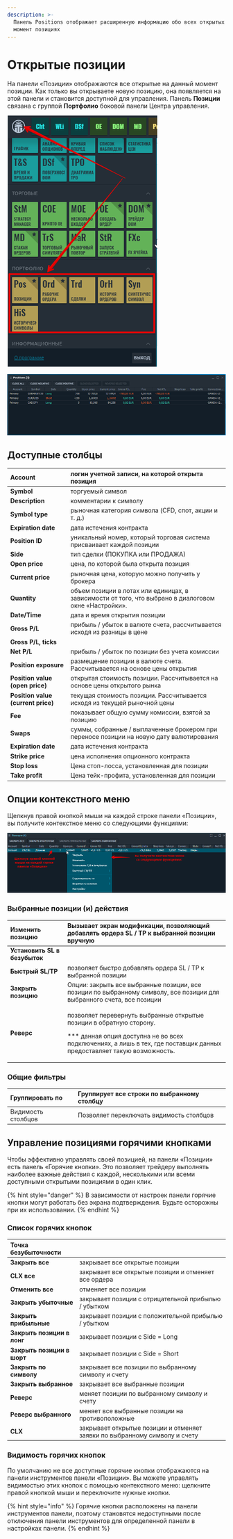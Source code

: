 ```yaml
---
description: >-
  Панель Positions отображает расширенную информацию обо всех открытых в данный
  момент позициях
---
```


# Открытые позиции

На панели «Позиции» отображаются все открытые на данный момент позиции. Как только вы открываете новую позицию, она появляется на этой панели и становится доступной для управления. Панель **Позиции** связана с группой **Портфолио** боковой панели Центра управления.

![](../.gitbook/assets/portfolio.png)

![&#x41E;&#x431;&#x449;&#x438;&#x439; &#x432;&#x438;&#x434; &#x43F;&#x430;&#x43D;&#x435;&#x43B;&#x438; Positions](../.gitbook/assets/positions.png)

## Доступные столбцы

| **Account** | логин учетной записи, на которой открыта позиция |
| :--- | :--- |
| **Symbol**  | торгуемый символ |
| **Description** | комментарии к символу |
| **Symbol type** | рыночная категория символа \(CFD, спот, акции и т. д.\) |
| **Expiration date** | дата истечения контракта |
| **Position ID** | уникальный номер, который торговая система присваивает каждой позиции |
| **Side** | тип сделки \(ПОКУПКА или ПРОДАЖА\) |
| **Open price** | цена, по которой была открыта позиция |
| **Current price** | рыночная цена, которую можно получить у брокера |
| **Quantity** | объем позиции в лотах или единицах, в зависимости от того, что выбрано в диалоговом окне «Настройки». |
| **Date/Time** | дата и время открытия позиции |
| **Gross P/L** | прибыль / убыток в валюте счета, рассчитывается исходя из разницы в цене |
| **Gross P/L, ticks** |  |
| **Net P/L** | прибыль / убыток по позиции без учета комиссии |
| **Position exposure** | размещение позиции в валюте счета. Рассчитывается на основе цены открытия |
| **Position value \(open price\)** | открытая стоимость позиции. Рассчитывается на основе цены открытого рынка |
| **Position value \(current price\)** | текущая стоимость позиции. Рассчитывается исходя из текущей рыночной цены |
| **Fee** | показывает общую сумму комиссии, взятой за позицию |
| **Swaps** | суммы, собранные / выплаченные брокером при переносе позиции на новую дату валютирования |
| **Expiration date** | дата истечения контракта |
| **Strike price** | цена исполнения опционного контракта |
| **Stop loss** | Цена стоп-лосса, установленная для позиции |
| **Take profit** | Цена тейк-профита, установленная для позиции |

## Опции контекстного меню

Щелкнув правой кнопкой мыши на каждой строке панели «Позиции», вы получите контекстное меню со следующими функциями:

![](../.gitbook/assets/menyu-pozicii.png)

### Выбранные позиции \(и\) действия

<table>
  <thead>
    <tr>
      <th style="text-align:left"><b>&#x418;&#x437;&#x43C;&#x435;&#x43D;&#x438;&#x442;&#x44C; &#x43F;&#x43E;&#x437;&#x438;&#x446;&#x438;&#x44E;</b>
      </th>
      <th style="text-align:left">&#x412;&#x44B;&#x437;&#x44B;&#x432;&#x430;&#x435;&#x442; &#x44D;&#x43A;&#x440;&#x430;&#x43D;
        &#x43C;&#x43E;&#x434;&#x438;&#x444;&#x438;&#x43A;&#x430;&#x446;&#x438;&#x438;,
        &#x43F;&#x43E;&#x437;&#x432;&#x43E;&#x43B;&#x44F;&#x44E;&#x449;&#x438;&#x439;
        &#x434;&#x43E;&#x431;&#x430;&#x432;&#x43B;&#x44F;&#x442;&#x44C; &#x43E;&#x440;&#x434;&#x435;&#x440;&#x430;
        SL / TP &#x43A; &#x432;&#x44B;&#x431;&#x440;&#x430;&#x43D;&#x43D;&#x43E;&#x439;
        &#x43F;&#x43E;&#x437;&#x438;&#x446;&#x438;&#x438; &#x432;&#x440;&#x443;&#x447;&#x43D;&#x443;&#x44E;</th>
    </tr>
  </thead>
  <tbody>
    <tr>
      <td style="text-align:left"><b>&#x423;&#x441;&#x442;&#x430;&#x43D;&#x43E;&#x432;&#x438;&#x442;&#x44C; SL &#x432; &#x431;&#x435;&#x437;&#x443;&#x431;&#x44B;&#x442;&#x43E;&#x43A;</b>
      </td>
      <td style="text-align:left"></td>
    </tr>
    <tr>
      <td style="text-align:left"><b>&#x411;&#x44B;&#x441;&#x442;&#x440;&#x44B;&#x439; SL/TP</b>
      </td>
      <td style="text-align:left">&#x43F;&#x43E;&#x437;&#x432;&#x43E;&#x43B;&#x44F;&#x435;&#x442; &#x431;&#x44B;&#x441;&#x442;&#x440;&#x43E;
        &#x434;&#x43E;&#x431;&#x430;&#x432;&#x43B;&#x44F;&#x442;&#x44C; &#x43E;&#x440;&#x434;&#x435;&#x440;&#x430;
        SL / TP &#x43A; &#x432;&#x44B;&#x431;&#x440;&#x430;&#x43D;&#x43D;&#x43E;&#x439;
        &#x43F;&#x43E;&#x437;&#x438;&#x446;&#x438;&#x438;</td>
    </tr>
    <tr>
      <td style="text-align:left"><b>&#x417;&#x430;&#x43A;&#x440;&#x44B;&#x442;&#x44C; &#x43F;&#x43E;&#x437;&#x438;&#x446;&#x438;&#x44E;</b>
      </td>
      <td style="text-align:left">&#x41E;&#x43F;&#x446;&#x438;&#x438;: &#x437;&#x430;&#x43A;&#x440;&#x44B;&#x442;&#x44C;
        &#x432;&#x441;&#x435; &#x432;&#x44B;&#x431;&#x440;&#x430;&#x43D;&#x43D;&#x44B;&#x435;
        &#x43F;&#x43E;&#x437;&#x438;&#x446;&#x438;&#x438;, &#x432;&#x441;&#x435;
        &#x43F;&#x43E;&#x437;&#x438;&#x446;&#x438;&#x438; &#x43F;&#x43E; &#x432;&#x44B;&#x431;&#x440;&#x430;&#x43D;&#x43D;&#x43E;&#x43C;&#x443;
        &#x441;&#x438;&#x43C;&#x432;&#x43E;&#x43B;&#x443;, &#x432;&#x441;&#x435;
        &#x43F;&#x43E;&#x437;&#x438;&#x446;&#x438;&#x438; &#x434;&#x43B;&#x44F;
        &#x432;&#x44B;&#x431;&#x440;&#x430;&#x43D;&#x43D;&#x43E;&#x433;&#x43E;
        &#x441;&#x447;&#x435;&#x442;&#x430;, &#x432;&#x441;&#x435; &#x43F;&#x43E;&#x437;&#x438;&#x446;&#x438;&#x438;</td>
    </tr>
    <tr>
      <td style="text-align:left"><b>&#x420;&#x435;&#x432;&#x435;&#x440;&#x441;</b>
      </td>
      <td style="text-align:left">
        <p>&#x43F;&#x43E;&#x437;&#x432;&#x43E;&#x43B;&#x44F;&#x435;&#x442; &#x43F;&#x435;&#x440;&#x435;&#x432;&#x435;&#x440;&#x43D;&#x443;&#x442;&#x44C;
          &#x432;&#x44B;&#x431;&#x440;&#x430;&#x43D;&#x43D;&#x44B;&#x435; &#x43E;&#x442;&#x43A;&#x440;&#x44B;&#x442;&#x44B;&#x435;
          &#x43F;&#x43E;&#x437;&#x438;&#x446;&#x438;&#x438; &#x432; &#x43E;&#x431;&#x440;&#x430;&#x442;&#x43D;&#x443;&#x44E;
          &#x441;&#x442;&#x43E;&#x440;&#x43E;&#x43D;&#x443;.</p>
        <p>*** &#x434;&#x430;&#x43D;&#x43D;&#x430;&#x44F; &#x43E;&#x43F;&#x446;&#x438;&#x44F;
          &#x434;&#x43E;&#x441;&#x442;&#x443;&#x43F;&#x43D;&#x430; &#x43D;&#x435;
          &#x432;&#x43E; &#x432;&#x441;&#x435;&#x445; &#x43F;&#x43E;&#x434;&#x43A;&#x43B;&#x44E;&#x447;&#x435;&#x43D;&#x438;&#x44F;&#x445;,
          &#x430; &#x43B;&#x438;&#x448;&#x44C; &#x432; &#x442;&#x435;&#x445;, &#x433;&#x434;&#x435;
          &#x43F;&#x43E;&#x441;&#x442;&#x430;&#x432;&#x449;&#x438;&#x43A; &#x434;&#x430;&#x43D;&#x43D;&#x44B;&#x445;
          &#x43F;&#x440;&#x435;&#x434;&#x43E;&#x441;&#x442;&#x430;&#x432;&#x43B;&#x44F;&#x435;&#x442;
          &#x442;&#x430;&#x43A;&#x443;&#x44E; &#x432;&#x43E;&#x437;&#x43C;&#x43E;&#x436;&#x43D;&#x43E;&#x441;&#x442;&#x44C;.</p>
      </td>
    </tr>
  </tbody>
</table>

### Общие фильтры

| Группировать по | Группирует все строки по выбранному столбцу |
| :--- | :--- |
| Видимость столбцов | Позволяет переключать видимость столбцов |

## Управление позициями горячими кнопками

Чтобы эффективно управлять своей позицией, на панели «Позиции» есть панель «Горячие кнопки». Это позволяет трейдеру выполнять наиболее важные действия с каждой, несколькими или всеми доступными открытыми позициями в один клик.

{% hint style="danger" %}
В зависимости от настроек панели горячие кнопки могут работать без экрана подтверждения. Будьте осторожны при их использовании.
{% endhint %}

### Список горячих кнопок

| Точка безубыточности |  |
| :--- | :--- |
| **Закрыть все** | закрывает все открытые позиции |
| **CLX все** | закрывает все открытые позиции и отменяет все ордера |
| **Отменить все** | отменяет все позиции |
| **Закрыть убыточные** | закрывает позиции с отрицательной прибылью / убытком |
| **Закрыть прибыльные** | закрывает позиции с положительной прибылью / убытком |
| **Закрыть позиции в лонг** | закрывает позиции с Side = Long |
| **Закрыть позиции в шорт** | закрывает позиции с Side = Short |
| **Закрыть по символу** | закрывает все позиции по выбранному символу и счету |
| **Закрыть выбранное** | закрывает все выбранные позиции |
| **Реверс** | меняет позиции по выбранному символу и счету |
| **Реверс выбранного** | меняет все выбранные позиции на противоположные |
| **CLX** | закрывает открытые позиции и отменяет заявки по выбранному символу и счету |

### Видимость горячих кнопок

По умолчанию не все доступные горячие кнопки отображаются на панели инструментов панели «Позиции». Вы можете управлять видимостью этих кнопок с помощью контекстного меню: щелкните правой кнопкой мыши и переключите нужные кнопки.

{% hint style="info" %}
Горячие кнопки расположены на панели инструментов панели, поэтому становятся недоступными после отключения панели инструментов для определенной панели в настройках панели.
{% endhint %}

